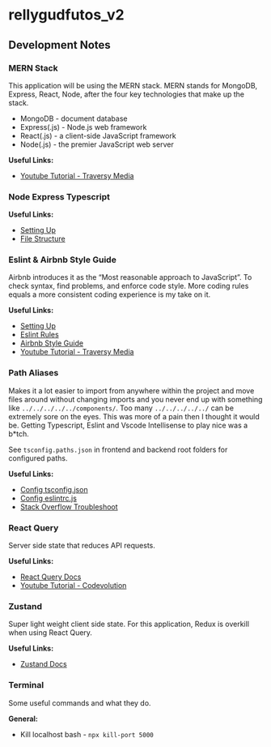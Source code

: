 # rellygudfutos_v2

## Development Notes

### MERN Stack

This application will be using the MERN stack. MERN stands for MongoDB, Express, React, Node, after the four key technologies that make up the stack.

- MongoDB - document database
- Express(.js) - Node.js web framework
- React(.js) - a client-side JavaScript framework
- Node(.js) - the premier JavaScript web server

**Useful Links:**

- [Youtube Tutorial - Traversy Media](https://www.youtube.com/playlist?list=PLillGF-RfqbbQeVSccR9PGKHzPJSWqcsm)

### Node Express Typescript

**Useful Links:**

- [Setting Up](https://developer.okta.com/blog/2018/11/15/node-express-typescript)
- [File Structure](https://www.npmjs.com/package/typescript-express-starter)

### Eslint & Airbnb Style Guide

Airbnb introduces it as the “Most reasonable approach to JavaScript”. To check syntax, find problems, and enforce code style. More coding rules equals a more consistent coding experience is my take on it.

**Useful Links:**

- [Setting Up](https://dev.to/devdammak/setting-up-eslint-in-your-javascript-project-with-vs-code-2amf)
- [Eslint Rules](https://eslint.org/docs/rules/)
- [Airbnb Style Guide](https://airbnb.io/javascript/react/)
- [Youtube Tutorial - Traversy Media](https://www.youtube.com/watch?v=SydnKbGc7W8&ab_channel=TraversyMedia)

### Path Aliases

Makes it a lot easier to import from anywhere within the project and move files around without changing imports and you never end up with something like `../../../../../components/`. Too many `../../../../../` can be extremely sore on the eyes. This was more of a pain then I thought it would be. Getting Typescript, Eslint and Vscode Intellisense to play nice was a b\*tch.

See `tsconfig.paths.json` in frontend and backend root folders for configured paths.

**Useful Links:**

- [Config tsconfig.json](https://www.typescriptlang.org/tsconfig#paths)
- [Config eslintrc.js](https://github.com/alexgorbatchev/eslint-import-resolver-typescript)
- [Stack Overflow Troubleshoot](https://stackoverflow.com/questions/69932369/setting-up-eslint-import-resolver-typescript-in-monorepo)

### React Query

Server side state that reduces API requests.

**Useful Links:**

- [React Query Docs](https://react-query.tanstack.com/)
- [Youtube Tutorial - Codevolution](https://www.youtube.com/watch?v=VtWkSCZX0Ec&list=PLC3y8-rFHvwjTELCrPrcZlo6blLBUspd2&ab_channel=Codevolution)

### Zustand

Super light weight client side state. For this application, Redux is overkill when using React Query.

**Useful Links:**

- [Zustand Docs](https://docs.pmnd.rs/zustand/introduction)

### Terminal

Some useful commands and what they do.

**General:**

- Kill localhost bash - `npx kill-port 5000`
